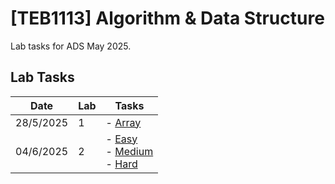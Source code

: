 # **[TEB1113]** Algorithm & Data Structure

Lab tasks for ADS May 2025.

## Lab Tasks

| Date      | Lab | Tasks                                                                                                                                    |
| --------- | --- | ---------------------------------------------------------------------------------------------------------------------------------------- |
| 28/5/2025 | 1   | - [Array](./ADS_Lab_1/24006970_lab1_ADS.cpp)                                                                                                     |
| 04/6/2025 | 2   | - [Easy](./ADS_L2/24006970_ADS_L2_easy.cpp) <br> - [Medium](./ADS_L2/24006970_ADS_L2_Medium.cpp) <br> - [Hard](./ADS_L2/24006970_ADS_L2_Hard.cpp) |
